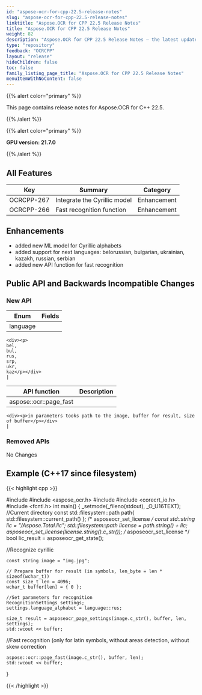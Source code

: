 ```yaml
---
id: "aspose-ocr-for-cpp-22.5-release-notes"
slug: "aspose-ocr-for-cpp-22.5-release-notes"
linktitle: "Aspose.OCR for CPP 22.5 Release Notes"
title: "Aspose.OCR for CPP 22.5 Release Notes"
weight: 82
description: "Aspose.OCR for CPP 22.5 Release Notes – the latest updates and fixes."
type: "repository"
feedback: "OCRCPP"
layout: "release"
hideChildren: false
toc: false
family_listing_page_title: "Aspose.OCR for CPP 22.5 Release Notes"
menuItemWithNoContent: false
---
```


{{% alert color="primary" %}}

This page contains release notes for Aspose.OCR for C++ 22.5.

{{% /alert %}}

{{% alert color="primary" %}}

**GPU version: 21.7.0**

{{% /alert %}}

## All Features

|Key|Summary|Category|
|---|---|---|
|OCRCPP-267| Integrate the Cyrillic model |Enhancement|
|OCRCPP-266| Fast recognition function |Enhancement|

## Enhancements

- added new ML model for Cyrillic alphabets
- added support for next languages: belorussian, bulgarian, ukrainian, kazakh, russian, serbian
- added new API function for fast recognition


## Public API and Backwards Incompatible Changes

### New API

|Enum|Fields|
|---|---|
|language|
	<div><p>
    bel,
    bul,
    rus,
    srp,
    ukr,
    kaz</p></div>
	|
	
|API function|Description|
|---|---|
|aspose::ocr::page_fast|
	<div><p>in parameters tooks path to the image, buffer for result, size of buffer</p></div>
	|


### Removed APIs

No Changes

## Example (C++17 since filesystem)

{{< highlight cpp >}}

#include <iostream>
#include <aspose_ocr.h>
#include <filesystem>
#include <corecrt_io.h>
#include <fcntl.h>
int main()
{
_setmode(_fileno(stdout), _O_U16TEXT);
//Current directory const
std::filesystem::path path{ std::filesystem::current_path() };
/* asposeocr_set_license */
const std::string lic = "/Aspose.Total.lic";
std::filesystem::path license = path.string() + lic;
asposeocr_set_license(license.string().c_str());
/* asposeocr_set_license */
bool lic_result = asposeocr_get_state();

//Recognize cyrillic

	const string image = "img.jpg";

	// Prepare buffer for result (in symbols, len_byte = len * sizeof(wchar_t))
	const size_t len = 4096;
    wchar_t buffer[len] = { 0 };
	
	//Set parameters for recognition 
    RecognitionSettings settings;
    settings.language_alphabet = language::rus;

    size_t result = asposeocr_page_settings(image.c_str(), buffer, len, settings);
    std::wcout << buffer;	
	
//Fast recognition (only for latin symbols, without areas detection, without skew correction

    aspose::ocr::page_fast(image.c_str(), buffer, len);
    std::wcout << buffer;	
}

{{< /highlight >}}
